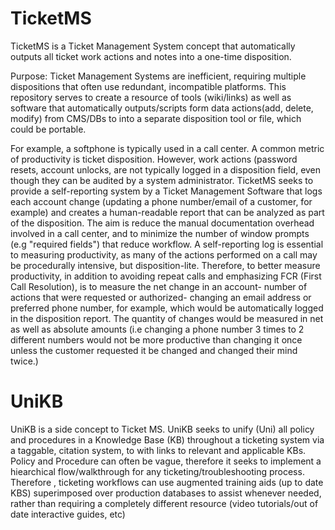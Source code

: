 # TicketMS 
TicketMS is a Ticket Management System concept that automatically outputs all ticket work actions and notes into a one-time disposition. 

Purpose: Ticket Management Systems are inefficient, requiring multiple dispositions that often use redundant, incompatible platforms. This repository serves to create a resource of tools (wiki/links) as well as software that automatically outputs/scripts form data actions(add, delete, modify) from CMS/DBs to into a separate disposition tool or file, which could be portable. 


For example, a softphone is typically used in a call center. A common metric of productivity is ticket disposition. However, work actions (password resets, account unlocks, are not typically logged in a disposition field, even though they can be audited by a system administrator. TicketMS seeks to provide a self-reporting system by a Ticket Management Software that logs each account change (updating a phone number/email of a customer, for example) and creates a human-readable report that can be analyzed as part of the disposition. The aim is reduce the manual documentation overhead involved in a call center, and to minimize the number of window prompts (e.g "required fields") that reduce workflow. A self-reporting log is essential to measuring productivity, as many of the actions performed on a call may be procedurally intensive, but disposition-lite. Therefore, to better measure productivity, in addition to avoiding repeat calls and emphasizing FCR (First Call Resolution), is to measure the net change in an account- number of actions that were requested or authorized- changing an email address or preferred phone number, for example, which would be automatically logged in the disposition report. The quantity of changes would be measured in net as well as absolute amounts (i.e changing a phone number 3 times to 2 different numbers would not be more productive than changing it once unless the customer requested it be changed and changed their mind twice.)


# UniKB

UniKB is a side concept to Ticket MS. UniKB seeks to unify (Uni) all policy and procedures in a Knowledge Base (KB) throughout a ticketing system via a taggable, citation system, to with links to relevant and applicable KBs. Policy and Procedure can often be vague, therefore it seeks to implement a hiearchical flow/walkthrough for any ticketing/troubleshooting process. Therefore , ticketing workflows can use augmented training aids (up to date KBS) superimposed over production databases to assist whenever needed, rather than requiring a completely different resource (video tutorials/out of date interactive guides, etc) 
